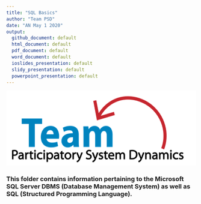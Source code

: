 ```yaml
---
title: "SQL Basics"
author: "Team PSD"
date: "AN May 1 2020"
output: 
  github_document: default
  html_document: default
  pdf_document: default
  word_document: default
  ioslides_presentation: default
  slidy_presentation: default
  powerpoint_presentation: default
---
```


<img src = "https://github.com/lzim/teampsd/blob/teampsd_style/teampsd_logo/team_psd_logo_sm.png"
     height = "200" width = "600">  



### This folder contains information pertaining to the Microsoft SQL Server DBMS (Database Management System) as well as SQL (Structured Programming Language). 
